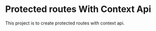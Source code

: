 # Protected routes With Context Api

This project is to create protected routes with context api.



